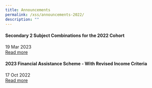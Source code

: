 ```yaml
---
title: Announcements
permalink: /xss/announcements-2022/
description: ""
---
```

#### Secondary 2 Subject Combinations for the 2022 Cohort

19 Mar 2023 <br>
[Read more](/files/Newsletter%20to%20Parents/2023/Xinminss%20Newsletters%20T12023.pdf)



#### 2023 Financial Assistance Scheme - With Revised Income Criteria

17 Oct 2022 <br>
[Read more](/xss/announcements/2023-financial-assistance-scheme-with-revised-income-criteria)